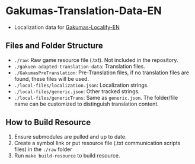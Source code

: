 # Gakumas-Translation-Data-EN

- Localization data for [Gakumas-Localify-EN](https://github.com/NatsumeLS/Gakumas-Localify-EN)

## Files and Folder Structure

- `./raw`: Raw game resource file (.txt). Not included in the repository.
- `./gakuen-adapted-translation-data`: Translation files.
- `./GakumasPreTranslation`: Pre-Translation files, if no translation files are found, these files will be used.
- `./local-files/localization.json`: Localization strings.
- `./local-files/generic.json`: Other tracked strings.
- `./local-files/genericTrans`: Same as `generic.json`. The folder/file name can be customized to distinguish translation content.

## How to Build Resource

1. Ensure submodules are pulled and up to date.
2. Create a symbol link or put resource file (.txt communication scripts files) in the `./raw` folder
3. Run `make build-resource` to build resource.
